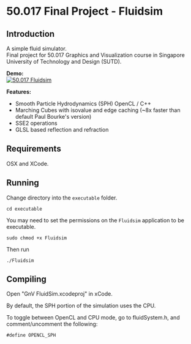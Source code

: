 50.017 Final Project - Fluidsim
===============================

Introduction
------------

A simple fluid simulator.  
Final project for 50.017 Graphics and Visualization course in Singapore University of Technology and Design (SUTD).

<b>Demo:</b>  
[![50.017 Fluidsim](https://j.gifs.com/yxPRge.gif)](http://www.youtube.com/watch?v=gq1194HM_N0 "50.017 Fluidsim Video:")

<b>Features:</b>  
- Smooth Particle Hydrodynamics (SPH) OpenCL / C++
- Marching Cubes with isovalue and edge caching (~8x faster than default Paul Bourke's version)
- SSE2 operations
- GLSL based reflection and refraction

Requirements
------------

OSX and XCode.

Running
-------

Change directory into the `executable` folder.

    cd executable

You may need to set the permissions on the `Fluidsim` application to be executable.

    sudo chmod +x Fluidsim

Then run

    ./Fluidsim

Compiling
---------

Open "GnV FluidSim.xcodeproj" in xCode.

By default, the SPH portion of the simulation uses the CPU. 

To toggle between OpenCL and CPU mode, go to fluidSystem.h, and comment/uncomment the following:

    #define OPENCL_SPH
